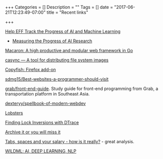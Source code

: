 +++
Categories = []
Description = ""
Tags = []
date = "2017-06-21T12:23:49-07:00"
title = "Recent links"

+++

[Help EFF Track the Progress of AI and Machine Learning](https://www.eff.org/deeplinks/2017/06/help-eff-track-progress-ai-and-machine-learning)

- [Measuring the Progress of AI Research](https://www.eff.org/ai/metrics)

[Macaron: A high productive and modular web framework in Go](https://go-macaron.com/)

[casync — A tool for distributing file system images](http://0pointer.net/blog/casync-a-tool-for-distributing-file-system-images.html)

[Copyfish: Firefox add-on](https://addons.mozilla.org/en-us/firefox/addon/copyfish-ocr-software/)

[sdmg15/Best-websites-a-programmer-should-visit](https://github.com/sdmg15/Best-websites-a-programmer-should-visit)

[grab/front-end-guide](https://github.com/grab/front-end-guide). Study guide for front-end programming from Grab, a transportation platform in Southeast Asia.

[dexteryy/spellbook-of-modern-webdev](https://github.com/dexteryy/spellbook-of-modern-webdev)

[Lobsters](https://lobste.rs/)

[Finding Lock Inversions with DTrace](https://zinascii.com/2017/dbg-sos-001.html)

[Archive it or you will miss it](http://sircmpwn.github.io/2017/06/19/Archive-it-or-miss-it.html)

[Tabs, spaces and your salary - how is it really?](http://evelinag.com/blog/2017/06-20-stackoverflow-tabs-spaces-and-salary/index.html#.WUrLt2jyuUk) - great analysis.

[WILDML: AI, DEEP LEARNING, NLP](http://www.wildml.com/)
